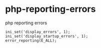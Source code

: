 # php-reporting-errors
php reporting errors


```
ini_set('display_errors', 1);
ini_set('display_startup_errors', 1);
error_reporting(E_ALL);
```
